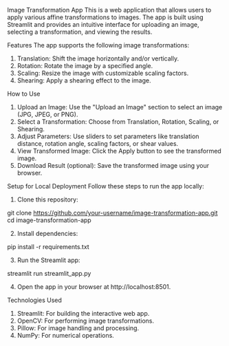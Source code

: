 Image Transformation App
This is a web application that allows users to apply various affine transformations to images. The app is built using Streamlit and provides an intuitive interface for uploading an image, selecting a transformation, and viewing the results.

Features
The app supports the following image transformations:

1. Translation: Shift the image horizontally and/or vertically.
2. Rotation: Rotate the image by a specified angle.
3. Scaling: Resize the image with customizable scaling factors.
4. Shearing: Apply a shearing effect to the image.

How to Use
1. Upload an Image: Use the "Upload an Image" section to select an image (JPG, JPEG, or PNG).
2. Select a Transformation: Choose from Translation, Rotation, Scaling, or Shearing.
3. Adjust Parameters: Use sliders to set parameters like translation distance, rotation angle, scaling factors, or shear values.
4. View Transformed Image: Click the Apply button to see the transformed image.
5. Download Result (optional): Save the transformed image using your browser.

Setup for Local Deployment
Follow these steps to run the app locally:

1. Clone this repository:

git clone https://github.com/your-username/image-transformation-app.git
cd image-transformation-app

2. Install dependencies:

 pip install -r requirements.txt

3. Run the Streamlit app:

 streamlit run streamlit_app.py

4. Open the app in your browser at http://localhost:8501.

Technologies Used
1. Streamlit: For building the interactive web app.
2. OpenCV: For performing image transformations.
3. Pillow: For image handling and processing.
4. NumPy: For numerical operations.




